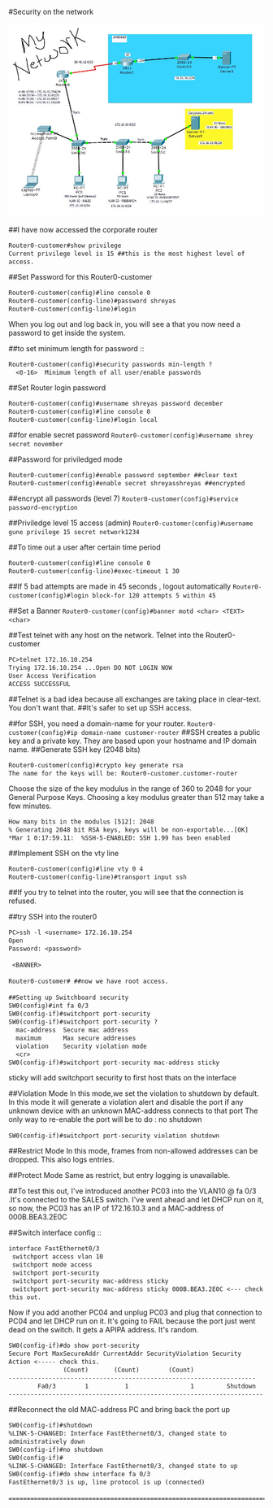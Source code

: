 #Security on the network

![Topology](https://github.com/shreyasgune/network-simulations/blob/master/manetwork.JPG)

##I have now accessed the corporate router
```
Router0-customer#show privilege
Current privilege level is 15 ##this is the most highest level of access.
```

##Set Password for this Router0-customer
```
Router0-customer(config)#line console 0
Router0-customer(config-line)#password shreyas
Router0-customer(config-line)#login
```

When you log out and log back in, you will see a that you now need a password to get inside the system.

##to set minimum length for password ::
```
Router0-customer(config)#security passwords min-length ?
  <0-16>  Minimum length of all user/enable passwords
```  

##Set Router login password
```
Router0-customer(config)#username shreyas password december
Router0-customer(config)#line console 0
Router0-customer(config-line)#login local
```

##for enable secret password
`Router0-customer(config)#username shrey secret november`


##Password for priviledged mode
```
Router0-customer(config)#enable password september ##clear text
Router0-customer(config)#enable secret shreyasshreyas ##encrypted
```

##encrypt all passwords (level 7)
`Router0-customer(config)#service password-encryption`

##Priviledge level 15 access (admin)
`Router0-customer(config)#username gune privilege 15 secret network1234`

##To time out a user after certain time period
```
Router0-customer(config)#line console 0
Router0-customer(config-line)#exec-timeout 1 30
```

##If 5 bad attempts are made in 45 seconds , logout automatically
`Router0-customer(config)#login block-for 120 attempts 5 within 45`

##Set a Banner
`Router0-customer(config)#banner motd <char> <TEXT> <char> `

##Test telnet with any host on the network. Telnet into the Router0-customer
```
PC>telnet 172.16.10.254
Trying 172.16.10.254 ...Open DO NOT LOGIN NOW 
User Access Verification
ACCESS SUCCESSFUL 
```

##Telnet is a bad idea because all exchanges are taking place in clear-text. You don't want that.
##It's safer to set up SSH access.

##for SSH, you need a domain-name for your router. 
`Router0-customer(config)#ip domain-name customer-router`
##SSH creates a public key and a private key. They are based upon your hostname and IP domain name.
##Generate SSH key (2048 bits)

```
Router0-customer(config)#crypto key generate rsa
The name for the keys will be: Router0-customer.customer-router
```
Choose the size of the key modulus in the range of 360 to 2048 for your
  General Purpose Keys. Choosing a key modulus greater than 512 may take
  a few minutes.
```
How many bits in the modulus [512]: 2048
% Generating 2048 bit RSA keys, keys will be non-exportable...[OK]
*Mar 1 0:17:59.11:  %SSH-5-ENABLED: SSH 1.99 has been enabled 
```

##Implement SSH on the vty line
```
Router0-customer(config)#line vty 0 4
Router0-customer(config-line)#transport input ssh
```

##If you try to telnet into the router, you will see that the connection is refused.

##try SSH into the router0
```
PC>ssh -l <username> 172.16.10.254
Open
Password: <password>

 <BANNER>

Router0-customer# ##now we have root access.

##Setting up Switchboard security
SW0(config)#int fa 0/3
SW0(config-if)#switchport port-security
SW0(config-if)#switchport port-security ?
  mac-address  Secure mac address
  maximum      Max secure addresses
  violation    Security violation mode
  <cr>
SW0(config-if)#switchport port-security mac-address sticky
``` 
sticky will add switchport security to first host thats on the interface

##Violation Mode
In this mode,we set the violation to shutdown by default. In this mode it will generate a violation
alert and disable the port if any unknown device with an unknown MAC-address connects to that port
The only way to re-enable the port will be to do : no shutdown

`SW0(config-if)#switchport port-security violation shutdown`
 

##Restrict Mode 
In this mode, frames from non-allowed addresses can be dropped. This also logs entries.

##Protect Mode
Same as restrict, but entry logging is unavailable. 

##To test this out, I've introduced another PC03 into the VLAN10 @ fa 0/3 .It's connected to the SALES switch.
I've went ahead and let DHCP run on it, so now, the PC03 has an IP of 172.16.10.3 and a MAC-address of 000B.BEA3.2E0C

##Switch interface config :: 
```
interface FastEthernet0/3
 switchport access vlan 10
 switchport mode access
 switchport port-security
 switchport port-security mac-address sticky 
 switchport port-security mac-address sticky 000B.BEA3.2E0C <--- check this out.
```

Now if you add another PC04 and unplug PC03 and plug that connection to PC04 and let DHCP run on it.
It's going to FAIL because the port just went dead on the switch. It gets a APIPA address. It's random.

```
SW0(config-if)#do show port-security
Secure Port MaxSecureAddr CurrentAddr SecurityViolation Security Action <----- check this.
               (Count)       (Count)        (Count)
--------------------------------------------------------------------
        Fa0/3        1          1                 1         Shutdown
----------------------------------------------------------------------
```

##Reconnect the old MAC-address PC and bring back the port up
```
SW0(config-if)#shutdown
%LINK-5-CHANGED: Interface FastEthernet0/3, changed state to administratively down
SW0(config-if)#no shutdown
SW0(config-if)#
%LINK-5-CHANGED: Interface FastEthernet0/3, changed state to up
SW0(config-if)#do show interface fa 0/3
FastEthernet0/3 is up, line protocol is up (connected)

================================================================================
```
